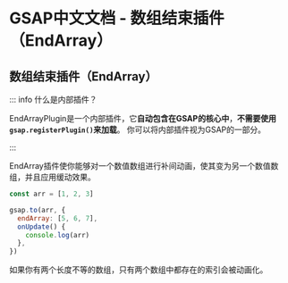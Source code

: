 # GSAP中文文档 - 数组结束插件（EndArray）

## 数组结束插件（EndArray）

::: info 什么是内部插件？

EndArrayPlugin是一个内部插件，它**自动包含在GSAP的核心中**，**不需要使用`gsap.registerPlugin()`来加载**。
你可以将内部插件视为GSAP的一部分。

:::

EndArray插件使你能够对一个数值数组进行补间动画，使其变为另一个数值数组，并且应用缓动效果。

```javascript
const arr = [1, 2, 3]

gsap.to(arr, {
  endArray: [5, 6, 7],
  onUpdate() {
    console.log(arr)
  },
})
```

如果你有两个长度不等的数组，只有两个数组中都存在的索引会被动画化。

